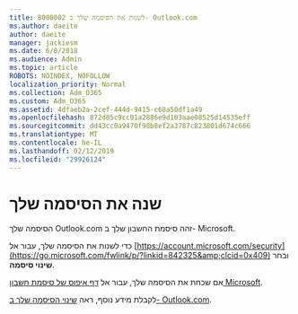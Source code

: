 ```yaml
---
title: 8000002 לשנות את הסיסמה שלך ב- Outlook.com
ms.author: daeite
author: daeite
manager: jackiesm
ms.date: 6/8/2018
ms.audience: Admin
ms.topic: article
ROBOTS: NOINDEX, NOFOLLOW
localization_priority: Normal
ms.collection: Adm_O365
ms.custom: Adm_O365
ms.assetid: 4dfaeb2a-2cef-444d-9415-c68a50df1a49
ms.openlocfilehash: 872d85c9cc01a2886e9d103aae08525d14535eff
ms.sourcegitcommit: dd43cc0a9470f98b8ef2a3787c823801d674c666
ms.translationtype: MT
ms.contentlocale: he-IL
ms.lasthandoff: 02/12/2019
ms.locfileid: "29926124"
---
```

# <a name="change-your-password"></a>שנה את הסיסמה שלך

הסיסמה שלך Outlook.com זהה סיסמת החשבון שלך ב- Microsoft.
  
כדי לשנות את הסיסמה שלך, עבור אל [https://account.microsoft.com/security](https://go.microsoft.com/fwlink/p/?linkid=842325&amp;clcid=0x409) ובחר **שינוי סיסמה**. 
  
אם שכחת את הסיסמה שלך, עבור אל [דף איפוס של סיסמת חשבון Microsoft](https://go.microsoft.com/fwlink/p/?linkid=841909).
  
לקבלת מידע נוסף, ראה [שינוי הסיסמה שלך ב- Outlook.com](https://go.microsoft.com/fwlink/?linkid=873109).
  


